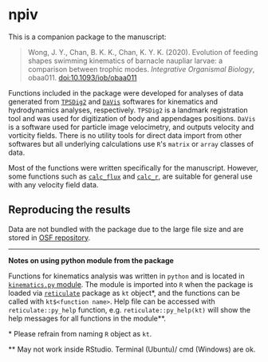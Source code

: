 # npiv

This is a companion package to the manuscript:

> Wong, J. Y., Chan, B. K. K., Chan, K. Y. K. (2020). Evolution of feeding shapes swimming kinematics of barnacle naupliar larvae: a comparison between trophic modes. *Integrative Organismal Biology*, obaa011. [doi:10.1093/iob/obaa011](https://doi.org/10.1093/iob/obaa011)

Functions included in the package were developed for analyses of data generated
from [`TPSDig2`](http://life.bio.sunysb.edu/morph/soft-dataacq.html) and
[`DaVis`](https://www.lavision.de/en/products/davis-software/) softwares for
kinematics and hydrodynamics analyses, respectively. `TPSDig2` is a landmark
registration tool and was used for digitization of body and appendages
positions. `DaVis` is a software used for particle image velocimetry, and
outputs velocity and vorticity fields. There is no utility tools for direct data
import from other softwares but all underlying calculations use `R`'s `matrix`
or `array` classes of data.

Most of the functions were written specifically for the manuscript. However, some functions such as 
[`calc_flux`](R/calc_flux.R) and [`calc_r`](R/calc_r.R), are suitable for 
general use with any velocity field data.

## Reproducing the results
Data are not bundled with the package due to the large file size and are stored
in [OSF repository](https://osf.io/r9abn/). 

___

**Notes on using python module from the package**

Functions for kinematics analysis was written in `python` and is located in
[`kinematics.py` module](inst/python/kinematics.py). The module is imported into
`R` when the package is loaded via
[`reticulate`](https://rstudio.github.io/reticulate/index.html) package as `kt`
object*, and the functions can be called with `kt$<function name>`. Help file
can be accessed with `reticulate::py_help` function, e.g.
`reticulate::py_help(kt)` will show the help messages for all functions in the
module**.

\* Please refrain from naming `R` object as `kt`.

\*\* May not work inside RStudio. Terminal (Ubuntu)/ cmd (Windows) are ok.
